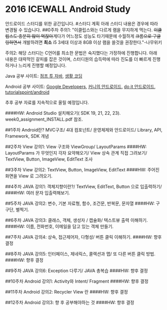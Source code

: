 # 2016 ICEWALL Android Study
안드로이드 스터디를 위한 공간입니다.
#스터디 계획
	아래 스터디 내용은 경우에 따라 변경될 수 있습니다.
##0주차
주의1: "이클립스와는 다르게 램을 무지하게 먹는다. ~~이클립스도 충분히 많이 먹잖아~~게다가 어느정도 성능도 타기때문에 수월하게 ~~크롬으로 구글링하면서~~ 개발하려면 **최소** i5 3세대 이상과 8GB 이상 램을 쓸것을 권장한다."-나무위키

주의2: 해당 스터디는 C언어를 최소한 문법은 숙지했다는 가정하에 진행합니다.
아래 내용은 대략적인 갈피를 잡은 것이며, 스터디원의 습득력에 따라 진도를 더 빠르게 진행하거나 느리게 진행할 예정입니다.

Java 공부 사이트: [점프 투 자바](https://wikidocs.net/book/31), [생활 코딩](https://opentutorials.org/course/1223)

Android 공부 사이트: [Google Developers](https://developer.android.com/training/index.html), [커니의 안드로이드](http://androidhuman.com/), [do it 안드로이드](https://www.youtube.com/watch?v=xO1TlHzZHFU), [tutorialspoint/android](http://www.tutorialspoint.com/android/)

추후 공부 자료를 지속적으로 올릴 예정입니다.

####HW: Android Studio 설치해오기( SDK 19, 21, 22, 23). week0_assignment_INSTALL.pdf 참조.

##1주차
Android란? MVC구조/ 4대 컴포넌트/ 운영체제와 안드로이드/ Library, API, Framework, SDK 개념

##2주차
View 강의1: View 구조와 ViewGroup/ LayoutParams
####HW: LayoutParams 가 무엇인지 각자 요약해오기/ View 상속 관계 직접 그려보기/ TextView, Button, ImageView, EditText 조사

##3주차
View 강의2: TextView, Button, ImageView, EditText
####HW: 주어진 화면을 View 로 그려오기.

##4주차
JAVA 강의1: 객체지향이란?/ TextView, EditText, Button 으로 입출력하기/
####HW: 여러 문자 입출력해보기.

##5주차
JAVA 강의2: 변수, 기본 자료형, 함수, 조건문, 반복문, 문자열
####HW: 구구단, 별찍기.

##6주차
JAVA 강의3: 클래스, 객체, 생성자 / 캡슐화/ 텍스트뷰 출력 이해하기.
####HW: 이름, 전화번호, 이메일을 담고 있는 객체 만들기.

##7주차
JAVA 강의4: 상속, 접근제어자, 다형성/ 버튼 클릭 이해하기.
####HW: 향후 결정

##8주차
JAVA 강의5: 인터페이스, 제네릭스, 콜렉션과 맵/ 또 다른 버튼 클릭 방법.
####HW: 향후 결정

##9주차
JAVA 강의6: Exception 다루기/ JAVA 총복습
####HW: 향후 결정

##10주차
Android 강의1: Activity와 Intent/ Fragment
####HW: 향후 결정

##11주차
Android 강의2: Recycler View 란
####HW: 향후 결정

##12주차
Android 강의3: 향 후 공부해야하는 것
####HW: 향후 결정
